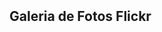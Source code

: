 <!DOCTYPE html>
<html lang="en">

<head>
  <meta charset="UTF-8">
  <meta name="viewport" content="width=device-width, initial-scale=1.0">
  <meta http-equiv="X-UA-Compatible" content="ie=edge">
  <link rel="stylesheet" href="https://stackpath.bootstrapcdn.com/bootstrap/4.4.1/css/bootstrap.min.css">
  <script src="https://ajax.googleapis.com/ajax/libs/jquery/3.4.1/jquery.min.js"></script>
  <title>Galeria Flickr</title>
  <style>
    .container {
      margin-top: 50px;
    }

    .galeria {
      margin-top: 50px;
      display: flex;
    }

    #flickr {
      list-style: none;
      display: flex;
      width: 1024px;
      flex-wrap: wrap;
      padding: 0;
      justify-content: space-between;
    }

    #flickr li {
      margin-bottom: 25px;
    }
  </style>
</head>

<body>
  <div class="container">
    <h2>Galeria de Fotos Flickr</h2>
    <div class="galeria">
      <ul id="flickr">
        <!-- images  -->
      </ul>
    </div>
  </div>

  <script>
    $(function () {
      var urlGaleria = "https://api.flickr.com/services/feeds/photos_public.gne?jsoncallback=?"

      $.getJSON(urlGaleria, {
        tags: "paisagens",
        tagmode: "any",
        format: "json"
      }).done(function (data) {
        $.each(data.items, function (index, item) {

          var item = `<li>
                        <a href="${item.link}" target="_blank">
                          <div class="card" style="width: 18rem;">
                            <img class="card-img-top" alt="${item.title}" title="${item.title}" src="${item.media.m}" />
                            <div class="card-body">
                              <h5 class="card-title">${item.title}</h5>
                              <p class="card-text">
                                <strong>AutorID:</strong> ${item.author_id} <br/>
                                <strong>Autor:</strong> ${item.author}
                              </p>
                              <p class="card-text">
                                <strong>Tags:</strong> ${item.tags}
                              </p>
                            </div>
                          </div>
                        </a>
                      <li>`;

          $(item).appendTo("#flickr");

          if (index == 5) {
            return false;
          }
        })
      }).fail(function () {
        console.log("Erro ao obter fotos");
      });
    });
  </script>
</body>

</html>
